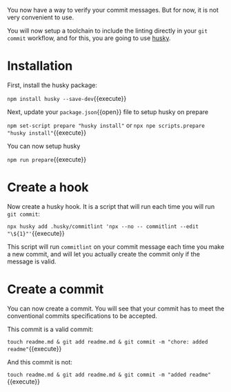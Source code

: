 You now have a way to verify your commit messages. But for now, it is not very convenient to use.

You will now setup a toolchain to include the linting directly in your `git commit` workflow, and for this, you are
going to use [husky](https://github.com/typicode/husky).

# Installation

First, install the husky package:

`npm install husky --save-dev`{{execute}}

Next, update your `package.json`{{open}} file to setup husky on prepare

`npm set-script prepare "husky install"` or `npx npe scripts.prepare "husky install"`{{execute}}

You can now setup husky

`npm run prepare`{{execute}}

# Create a hook

Now create a husky hook. It is a script that will run each time you will run `git commit`:

`npx husky add .husky/commitlint 'npx --no -- commitlint --edit "\${1}"'`{{execute}}

This script will run `commitlint` on your commit message each time you make a new commit, and will let you actually
create the commit only if the message is valid.

# Create a commit

You can now create a commit. You will see that your commit has to meet the conventional commits specifications to be
accepted.

This commit is a valid commit:

`touch readme.md & git add readme.md & git commit -m "chore: added readme"`{{execute}}

And this commit is not:

`touch readme.md & git add readme.md & git commit -m "added readme"`{{execute}}
